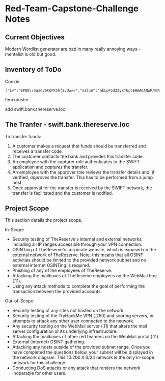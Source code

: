 # Red-Team-Capstone-Challenge Notes

## Current Objectives

Modern Wordlist generator are bad in many really annoying ways - mentalist is old but good.

## Inventory of ToDo

Cookie
```
{"iv":"EPQ0\/Sazdv5CQPK5hf2vUw==","value":"nkLpPod23yxTUpcEHAAGANwRPm7rHDfERLQWMhjDokKZnebjm7eKWnVRKR1GZQuVdBBHzoW8gda7ghcERlarWCd2OW\/eA5SCYD+r6NB1NDJFdJggDXbcO5lTIZ8J5UR2","mac":"f5edadc6779af48f790256524566d7f9c208a8997b6794a7e44c4bea439de59b"}
```      

feroxbuster

add swift.bank.thereserve.loc

## The Tranfer - swift.bank.thereserve.loc


To transfer funds:  

1.  A customer makes a request that funds should be transferred and receives a transfer code.
2.  The customer contacts the bank and provides this transfer code.  
3.  An employee with the capturer role authenticates to the SWIFT application and _captures_ the transfer.
4.  An employee with the approver role reviews the transfer details and, if verified, _approves_ the transfer. This has to be performed from a jump host.  
5.  Once approval for the transfer is received by the SWIFT network, the transfer is facilitated and the customer is notified.

## Project Scope

This section details the project scope.

In-Scope
-   Security testing of TheReserve's internal and external networks, including all IP ranges accessible through your VPN connection.
-   OSINTing of TheReserve's corporate website, which is exposed on the external network of TheReserve. Note, this means that all OSINT activities should be limited to the provided network subnet and no external internet OSINTing is required.   
-   Phishing of any of the employees of TheReserve.
-   Attacking the mailboxes of TheReserve employees on the WebMail host (.11).
-   Using any attack methods to complete the goal of performing the transaction between the provided accounts.

Out-of-Scope
-   Security testing of any sites not hosted on the network.
-   Security testing of the TryHackMe VPN (.250) and scoring servers, or attempts to attack any other user connected to the network.
-   Any security testing on the WebMail server (.11) that alters the mail server configuration or its underlying infrastructure.
-   Attacking the mailboxes of other red teamers on the WebMail portal (.11).
-   External (internet) OSINT gathering.
-   Attacking any hosts outside of the provided subnet range. Once you have completed the questions below, your subnet will be displayed in the network diagram. This 10.200.X.0/24 network is the only in-scope network for this challenge.  
-   Conducting DoS attacks or any attack that renders the network inoperable for other users.
